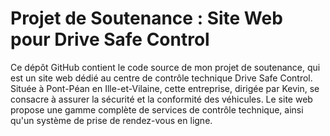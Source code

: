 # Projet de Soutenance : Site Web pour Drive Safe Control

Ce dépôt GitHub contient le code source de mon projet de soutenance, qui est un site web dédié au centre de contrôle technique Drive Safe Control.
Située à Pont-Péan en Ille-et-Vilaine, cette entreprise, dirigée par Kevin, se consacre à assurer la sécurité et la conformité des véhicules. 
Le site web propose une gamme complète de services de contrôle technique, 
ainsi qu'un système de prise de rendez-vous en ligne.
